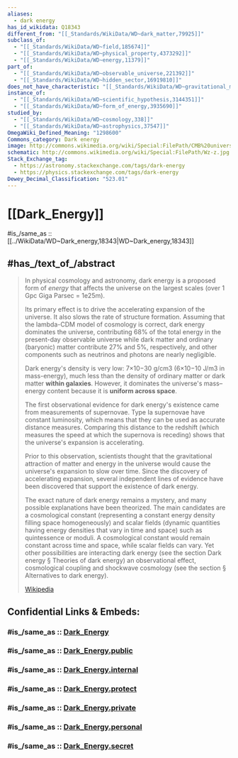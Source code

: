 ```yaml
---
aliases:
  - dark energy
has_id_wikidata: Q18343
different_from: "[[_Standards/WikiData/WD~dark_matter,79925]]"
subclass_of:
  - "[[_Standards/WikiData/WD~field,185674]]"
  - "[[_Standards/WikiData/WD~physical_property,4373292]]"
  - "[[_Standards/WikiData/WD~energy,11379]]"
part_of:
  - "[[_Standards/WikiData/WD~observable_universe,221392]]"
  - "[[_Standards/WikiData/WD~hidden_sector,16919810]]"
does_not_have_characteristic: "[[_Standards/WikiData/WD~gravitational_mass,1076402]]"
instance_of:
  - "[[_Standards/WikiData/WD~scientific_hypothesis,3144351]]"
  - "[[_Standards/WikiData/WD~form_of_energy,3935690]]"
studied_by:
  - "[[_Standards/WikiData/WD~cosmology,338]]"
  - "[[_Standards/WikiData/WD~astrophysics,37547]]"
OmegaWiki_Defined_Meaning: "1298600"
Commons_category: Dark energy
image: http://commons.wikimedia.org/wiki/Special:FilePath/CMB%20universe%20expansion.png
schematic: http://commons.wikimedia.org/wiki/Special:FilePath/Wz-z.jpg
Stack_Exchange_tag:
  - https://astronomy.stackexchange.com/tags/dark-energy
  - https://physics.stackexchange.com/tags/dark-energy
Dewey_Decimal_Classification: "523.01"
---
```


# [[Dark_Energy]] 

#is_/same_as :: [[../WikiData/WD~Dark_energy,18343|WD~Dark_energy,18343]] 

## #has_/text_of_/abstract 

> In physical cosmology and astronomy, dark energy is a proposed form of _energy_ 
> that affects the universe on the largest scales (over 1 Gpc Giga Parsec = 1e25m). 
> 
> Its primary effect is to drive the accelerating expansion of the universe. 
> It also slows the rate of structure formation. 
> Assuming that the lambda-CDM model of cosmology is correct, dark energy dominates the universe, 
> contributing 68% of the total energy in the present-day observable 
> universe while dark matter and ordinary (baryonic) matter contribute 27% and 5%, respectively, 
> and other components such as neutrinos and photons are nearly negligible. 
> 
> Dark energy's density is very low: 7×10−30 g/cm3 (6×10−10 J/m3 in mass-energy), 
> much less than the density of ordinary matter or dark matter __within galaxies__. 
> However, it dominates the universe's mass–energy content because it is __uniform across space__.
>
> The first observational evidence for dark energy's existence came from measurements of supernovae. 
> Type Ia supernovae have constant luminosity, 
> which means that they can be used as accurate distance measures. 
> Comparing this distance to the redshift (which measures the speed at which the supernova is receding) 
> shows that the universe's expansion is accelerating. 
> 
> Prior to this observation, scientists thought that the gravitational attraction of matter and energy in the universe would cause the universe's expansion to slow over time. Since the discovery of accelerating expansion, several independent lines of evidence have been discovered that support the existence of dark energy.
>
> The exact nature of dark energy remains a mystery, and many possible explanations have been theorized. The main candidates are a cosmological constant (representing a constant energy density filling space homogeneously) and scalar fields (dynamic quantities having energy densities that vary in time and space) such as quintessence or moduli. A cosmological constant would remain constant across time and space, while scalar fields can vary. Yet other possibilities are interacting dark energy (see the section Dark energy § Theories of dark energy) an observational effect, cosmological coupling and shockwave cosmology (see the section § Alternatives to dark energy).
>
> [Wikipedia](https://en.wikipedia.org/wiki/Dark%20energy) 


## Confidential Links & Embeds: 

### #is_/same_as :: [Dark_Energy](/_Standards/Astronomy/Dark_Energy.md) 

### #is_/same_as :: [Dark_Energy.public](/_public/Astronomy/Dark_Energy.public.md) 

### #is_/same_as :: [Dark_Energy.internal](/_internal/Astronomy/Dark_Energy.internal.md) 

### #is_/same_as :: [Dark_Energy.protect](/_protect/Astronomy/Dark_Energy.protect.md) 

### #is_/same_as :: [Dark_Energy.private](/_private/Astronomy/Dark_Energy.private.md) 

### #is_/same_as :: [Dark_Energy.personal](/_personal/Astronomy/Dark_Energy.personal.md) 

### #is_/same_as :: [Dark_Energy.secret](/_secret/Astronomy/Dark_Energy.secret.md)

